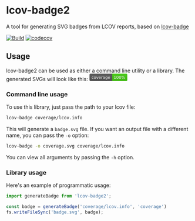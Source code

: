 # lcov-badge2

A tool for generating SVG badges from LCOV reports, based on [lcov-badge](https://github.com/freejosh/lcov-badge)

[![Build](https://github.com/stevenhair/lcov-badge2/actions/workflows/test.yml/badge.svg)](https://github.com/stevenhair/lcov-badge2/actions/workflows/test.yml)
[![codecov](https://codecov.io/gh/stevenhair/lcov-badge2/branch/master/graph/badge.svg?token=nb0yy1Y6zc)](https://codecov.io/gh/stevenhair/lcov-badge2)

## Usage

lcov-badge2 can be used as either a command line utility or a library. The generated SVGs will look
like this:
<svg xmlns="http://www.w3.org/2000/svg" width="103" height="20"><linearGradient id="b" x2="0" y2="100%"><stop offset="0" stop-color="#bbb" stop-opacity=".1"/><stop offset="1" stop-opacity=".1"/></linearGradient><mask id="a"><rect width="103" height="20" rx="3" fill="#fff"/></mask><g mask="url(#a)"><path fill="#555" d="M0 0h62v20H0z"/><path fill="#4C1" d="M62 0h41v20H62z"/><path fill="url(#b)" d="M0 0h103v20H0z"/></g><g fill="#fff" text-anchor="middle" font-family="Verdana,DejaVu Sans,Geneva,sans-serif" font-size="11"><text x="31" y="15" fill="#010101" fill-opacity=".3">coverage</text><text x="31" y="14">coverage</text><text x="81.5" y="15" fill="#010101" fill-opacity=".3">100%</text><text x="81.5" y="14">100%</text></g></svg>

### Command line usage

To use this library, just pass the path to your lcov file:

```bash
lcov-badge coverage/lcov.info
```

This will generate a `badge.svg` file. If you want an output file with a different name, you can pass
the `-o` option:

```bash
lcov-badge -o coverage.svg coverage/lcov.info
```

You can view all arguments by passing the `-h` option.

### Library usage

Here's an example of programmatic usage:

```typescript
import generateBadge from 'lcov-badge2';

const badge = generateBadge('coverage/lcov.info', 'coverage')
fs.writeFileSync('badge.svg', badge);
```
